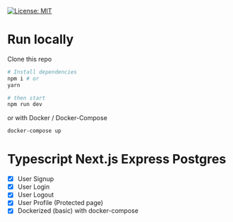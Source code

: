 [![License: MIT](https://img.shields.io/badge/License-MIT-green.svg)](https://github.com/yhagio/next-typescript-knex-express/blob/master/LICENSE)


# Run locally
Clone this repo


```sh
# Install dependencies
npm i # or
yarn

# then start
npm run dev
```

or with Docker / Docker-Compose
```sh
docker-compose up
```


# Typescript Next.js Express Postgres

- [x] User Signup
- [x] User Login
- [x] User Logout
- [x] User Profile (Protected page)
- [x] Dockerized (basic) with docker-compose